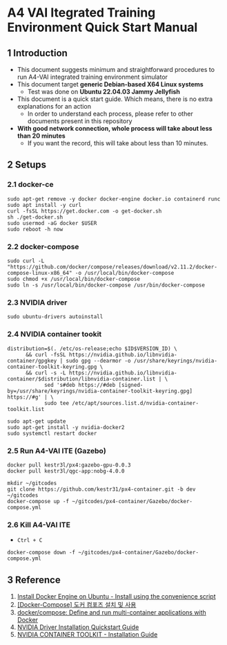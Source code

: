 # A4 VAI Itegrated Training Environment Quick Start Manual

## 1 Introduction

- This document suggests minimum and straightforward procedures to run A4-VAI integrated training environment simulator
- This document target **generic Debian-based X64 Linux systems**
    - Test was done on **Ubuntu 22.04.03 Jammy Jellyfish**
- This document is a quick start guide. Which means, there is no extra explanations for an action
    - In order to understand each process, please refer to other documents present in this repository
- **With good network connection, whole process will take about less than 20 minutes**
    - If you want the record, this will take about less than 10 minutes.

## 2 Setups

### 2.1 docker-ce

```shell
sudo apt-get remove -y docker docker-engine docker.io containerd runc
sudo apt install -y curl
curl -fsSL https://get.docker.com -o get-docker.sh
sh ./get-docker.sh
sudo usermod -aG docker $USER
sudo reboot -h now
```

### 2.2 docker-compose

```shell
sudo curl -L "https://github.com/docker/compose/releases/download/v2.11.2/docker-compose-linux-x86_64" -o /usr/local/bin/docker-compose
sudo chmod +x /usr/local/bin/docker-compose
sudo ln -s /usr/local/bin/docker-compose /usr/bin/docker-compose
```

### 2.3 NVIDIA driver

```shell
sudo ubuntu-drivers autoinstall
```

### 2.4 NVIDIA container tookit

```shell
distribution=$(. /etc/os-release;echo $ID$VERSION_ID) \
      && curl -fsSL https://nvidia.github.io/libnvidia-container/gpgkey | sudo gpg --dearmor -o /usr/share/keyrings/nvidia-container-toolkit-keyring.gpg \
      && curl -s -L https://nvidia.github.io/libnvidia-container/$distribution/libnvidia-container.list | \
            sed 's#deb https://#deb [signed-by=/usr/share/keyrings/nvidia-container-toolkit-keyring.gpg] https://#g' | \
            sudo tee /etc/apt/sources.list.d/nvidia-container-toolkit.list
```

```shell
sudo apt-get update
sudo apt-get install -y nvidia-docker2
sudo systemctl restart docker
```

### 2.5 Run A4-VAI ITE (Gazebo)

```shell
docker pull kestr3l/px4:gazebo-gpu-0.0.3
docker pull kestr3l/qgc-app:nobg-4.0.0
```

```shell
mkdir ~/gitcodes
git clone https://github.com/kestr31/px4-container.git -b dev ~/gitcodes
docker-compose up -f ~/gitcodes/px4-container/Gazebo/docker-compose.yml
```

### 2.6 Kill A4-VAI ITE

- `Ctrl + C`

```shell
docker-compose down -f ~/gitcodes/px4-container/Gazebo/docker-compose.yml
```

## 3 Reference

1. [Install Docker Engine on Ubuntu - Install using the convenience script](https://docs.docker.com/engine/install/ubuntu/#install-using-the-convenience-script)
2. [[Docker-Compose] 도커 컴포즈 설치 및 사용](https://soyoung-new-challenge.tistory.com/73)
3. [docker/compose: Define and run multi-container applications with Docker](https://github.com/docker/compose)
4. [NVIDIA Driver Installation Quickstart Guide](https://docs.nvidia.com/datacenter/tesla/tesla-installation-notes/index.html)
5. [NVIDIA CONTAINER TOOLKIT - Installation Guide](https://docs.nvidia.com/datacenter/cloud-native/container-toolkit/install-guide.html)
